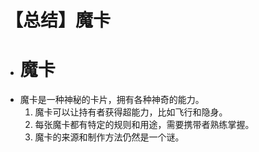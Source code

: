 # 【总结】魔卡

-   # 魔卡
-   魔卡是一种神秘的卡片，拥有各种神奇的能力。
    1.  魔卡可以让持有者获得超能力，比如飞行和隐身。
    2.  每张魔卡都有特定的规则和用途，需要携带者熟练掌握。
    3.  魔卡的来源和制作方法仍然是一个谜。